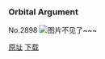 ### Orbital Argument
No.2898
![图片不见了~~~](https://imgs.xkcd.com/comics/orbital_argument.png)

[原址](https://xkcd.com//2898) [下载](https://imgs.xkcd.com/comics/orbital_argument.png)


